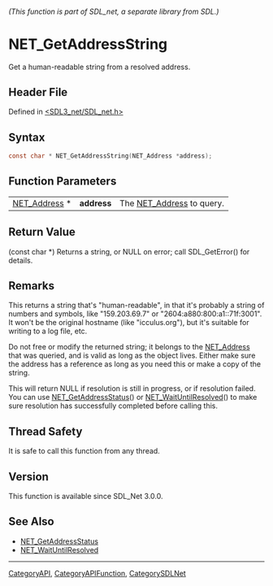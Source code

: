 ###### (This function is part of SDL_net, a separate library from SDL.)
# NET_GetAddressString

Get a human-readable string from a resolved address.

## Header File

Defined in [<SDL3_net/SDL_net.h>](https://github.com/libsdl-org/SDL_net/blob/main/include/SDL3_net/SDL_net.h)

## Syntax

```c
const char * NET_GetAddressString(NET_Address *address);
```

## Function Parameters

|                              |             |                                          |
| ---------------------------- | ----------- | ---------------------------------------- |
| [NET_Address](NET_Address) * | **address** | The [NET_Address](NET_Address) to query. |

## Return Value

(const char *) Returns a string, or NULL on error; call SDL_GetError() for
details.

## Remarks

This returns a string that's "human-readable", in that it's probably a
string of numbers and symbols, like "159.203.69.7" or
"2604:a880:800:a1::71f:3001". It won't be the original hostname (like
"icculus.org"), but it's suitable for writing to a log file, etc.

Do not free or modify the returned string; it belongs to the
[NET_Address](NET_Address) that was queried, and is valid as long as the
object lives. Either make sure the address has a reference as long as you
need this or make a copy of the string.

This will return NULL if resolution is still in progress, or if resolution
failed. You can use [NET_GetAddressStatus](NET_GetAddressStatus)() or
[NET_WaitUntilResolved](NET_WaitUntilResolved)() to make sure resolution
has successfully completed before calling this.

## Thread Safety

It is safe to call this function from any thread.

## Version

This function is available since SDL_Net 3.0.0.

## See Also

- [NET_GetAddressStatus](NET_GetAddressStatus)
- [NET_WaitUntilResolved](NET_WaitUntilResolved)

----
[CategoryAPI](CategoryAPI), [CategoryAPIFunction](CategoryAPIFunction), [CategorySDLNet](CategorySDLNet)

